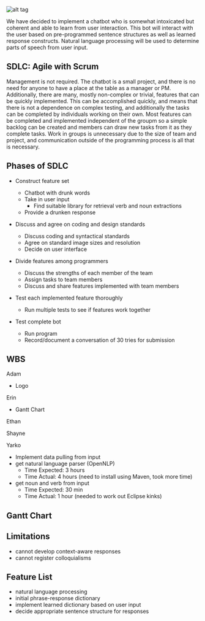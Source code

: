 ![alt tag](https://raw.github.com/yarko3/assignment2/master/drunkbot/Logo_small.png)


We have decided to implement a chatbot who is somewhat intoxicated but coherent and able to learn from user interaction. This bot will interact with the user based on pre-programmed sentence structures as well as learned response constructs. Natural language processing will be used to determine parts of speech from user input. 

SDLC: Agile with Scrum
-----------------------------
Management is not required. The chatbot is a small project, and there is no need for anyone to have a place at the table as a manager or PM. Additionally, there are many, mostly non-complex or trivial, features that can be quickly implemented. This can be accomplished quickly, and means that there is not a dependence on complex testing, and additionally the tasks can be completed by individuals working on their own. Most features can be completed and implemented independent of the groupm so a simple backlog can be created and members can draw new tasks from it as they complete tasks. Work in groups is unnecessary due to the size of team and project, and communication outside of the programming process is all that is necessary.

Phases of SDLC
--------------
* Construct feature set
  * Chatbot with drunk words
  * Take in user input
     * Find suitable library for retrieval verb and noun extractions
  * Provide a drunken response

* Discuss and agree on coding and design standards
  * Discuss coding and syntactical standards 
  * Agree on standard image sizes and resolution
  * Decide on user interface

* Divide features among programmers
  * Discuss the strengths of each member of the team
  * Assign tasks to team members
  * Discuss and share features implemented with team members

* Test each implemented feature thoroughly
  *  Run multiple tests to see if features work together

* Test complete bot
  * Run program
  * Record/document a conversation of 30 tries for submission 

WBS
---


Adam
* Logo


Erin
* Gantt Chart


Ethan


Shayne


Yarko
* Implement data pulling from input
* get natural language parser (OpenNLP)
   * Time Expected: 3 hours
   * Time Actual: 4 hours (need to install using Maven, took more time)
* get noun and verb from input
   * Time Expected: 30 min
   * Time Actual: 1 hour (needed to work out Eclipse kinks)


Gantt Chart
-----------

Limitations
-----------
* cannot develop context-aware responses
* cannot register colloquialisms


Feature List
-------------
* natural language processing
* initial phrase-response dictionary
* implement learned dictionary based on user input
* decide appropriate sentence structure for responses
